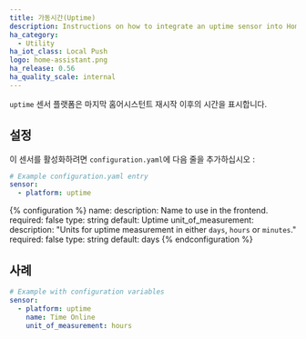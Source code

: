 ```yaml
---
title: 가동시간(Uptime)
description: Instructions on how to integrate an uptime sensor into Home Assistant.
ha_category:
  - Utility
ha_iot_class: Local Push
logo: home-assistant.png
ha_release: 0.56
ha_quality_scale: internal
---
```


`uptime` 센서 플랫폼은 마지막 홈어시스턴트 재시작 이후의 시간을 표시합니다.

## 설정

이 센서를 활성화하려면 `configuration.yaml`에 다음 줄을 추가하십시오 :

```yaml
# Example configuration.yaml entry
sensor:
  - platform: uptime
```

{% configuration %}
name:
  description: Name to use in the frontend.
  required: false
  type: string
  default: Uptime
unit_of_measurement:
  description: "Units for uptime measurement in either `days`, `hours` or `minutes`."
  required: false
  type: string
  default: days
{% endconfiguration %}

## 사례

```yaml
# Example with configuration variables
sensor:
  - platform: uptime
    name: Time Online
    unit_of_measurement: hours
````
